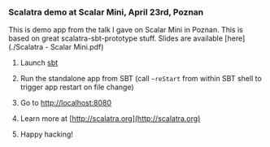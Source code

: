 ### Scalatra demo at Scalar Mini, April 23rd, Poznan

This is demo app from the talk I gave on Scalar Mini in Poznan. This is based on great scalatra-sbt-prototype stuff. Slides are available [here](./Scalatra - Scalar Mini.pdf)

1. Launch [sbt](http://www.scala-sbt.org/)

2. Run the standalone app from SBT (call `~reStart` from within SBT shell to trigger app restart on file change)

3. Go to [http://localhost:8080](http://localhost:8080)

4. Learn more at [http://scalatra.org](http://scalatra.org)

5. Happy hacking!
